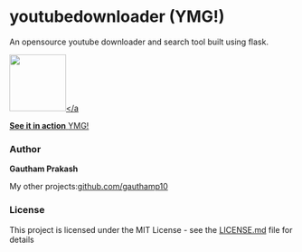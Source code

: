 # youtubedownloader (YMG!)
An opensource youtube downloader and search tool built using flask.

<a href="https://ymg007.herokuapp.com/"><img src="https://github.com/gauthamp10/gauthamp10.github.io/blob/master/img/portfolio/ymg.png" width="100" height="100" /></a

**See it in action** <a href="https://ymg007.herokuapp.com/">YMG!</a>


### Author

 **Gautham Prakash**
 
 My other projects:[github.com/gauthamp10](https://gauthamp10.github.io/)


### License

This project is licensed under the MIT License - see the [LICENSE.md](LICENSE.md) file for details
